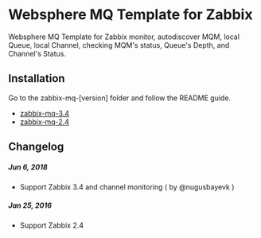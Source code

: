 # Websphere MQ Template for Zabbix
Websphere MQ Template for Zabbix monitor, autodiscover MQM, local Queue, local Channel, checking MQM's status, Queue's Depth, and Channel's Status.



## Installation

Go to the zabbix-mq-[version] folder and follow the README guide.

* [zabbix-mq-3.4](https://github.com/Kencow/Websphere-MQ-Template-for-Zabbix/tree/master/zabbix-mq-3.4)
* [zabbix-mq-2.4](https://github.com/Kencow/Websphere-MQ-Template-for-Zabbix/tree/master/zabbix-mq-2.4)



## Changelog

##### Jun  6, 2018

* Support Zabbix 3.4 and channel monitoring	( by @nugusbayevk )

##### Jan 25, 2016

* Support Zabbix 2.4